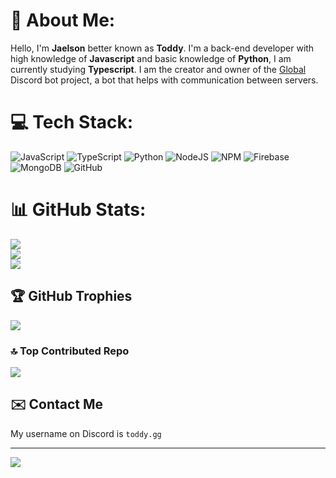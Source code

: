 # 💫 About Me:
Hello, I'm **Jaelson** better known as **Toddy**. I'm a back-end developer with high knowledge of **Javascript** and basic knowledge of **Python**, I am currently studying **Typescript**. I am the creator and owner of the [Global](https://discord.com/oauth2/authorize?client_id=1149531400119267368&permissions=395674250321&integration_type=0&scope=bot+applications.commands) Discord bot project, a bot that helps with communication between servers.<br>

# 💻 Tech Stack:
![JavaScript](https://img.shields.io/badge/javascript-%23323330.svg?style=flat-square&logo=javascript&logoColor=%23F7DF1E) ![TypeScript](https://img.shields.io/badge/typescript-%23007ACC.svg?style=flat-square&logo=typescript&logoColor=white) ![Python](https://img.shields.io/badge/python-3670A0?style=flat-square&logo=python&logoColor=ffdd54) ![NodeJS](https://img.shields.io/badge/node.js-6DA55F?style=flat-square&logo=node.js&logoColor=white) ![NPM](https://img.shields.io/badge/NPM-%23CB3837.svg?style=flat-square&logo=npm&logoColor=white) ![Firebase](https://img.shields.io/badge/firebase-a08021?style=flat-square&logo=firebase&logoColor=ffcd34) ![MongoDB](https://img.shields.io/badge/MongoDB-%234ea94b.svg?style=flat-square&logo=mongodb&logoColor=white) ![GitHub](https://img.shields.io/badge/github-%23121011.svg?style=flat-square&logo=github&logoColor=white)
# 📊 GitHub Stats:
![](https://github-readme-stats.vercel.app/api?username=toddy007&theme=react&hide_border=false&include_all_commits=true&count_private=true)<br/>
![](https://github-readme-streak-stats.herokuapp.com/?user=toddy007&theme=react&hide_border=false)<br/>
![](https://github-readme-stats.vercel.app/api/top-langs/?username=toddy007&theme=react&hide_border=false&include_all_commits=true&count_private=true&layout=compact)

## 🏆 GitHub Trophies
![](https://github-profile-trophy.vercel.app/?username=toddy007&theme=react&no-frame=true&no-bg=false&margin-w=4)

### 🔝 Top Contributed Repo
![](https://github-contributor-stats.vercel.app/api?username=toddy007&limit=5&theme=react&combine_all_yearly_contributions=true)

## ✉️ Contact Me
My username on Discord is `toddy.gg`

---
[![](https://visitcount.itsvg.in/api?id=toddy007&icon=6&color=8)](https://visitcount.itsvg.in)

<!-- Proudly created with GPRM ( https://gprm.itsvg.in ) -->
